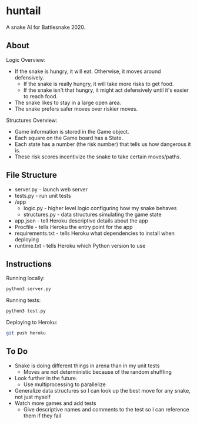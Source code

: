 # huntail

A snake AI for Battlesnake 2020.

## About

Logic Overview:

- If the snake is hungry, it will eat. Otherwise, it moves around defensively.
  - If the snake is really hungry, it will take more risks to get food. 
  - If the snake isn't that hungry, it might act defensively until it's easier to reach food.
- The snake likes to stay in a large open area.
- The snake prefers safer moves over riskier moves.

Structures Overview:

- Game information is stored in the Game object.
- Each square on the Game board has a State.
- Each state has a number (the risk number) that tells us how dangerous it is.
- These risk scores incentivize the snake to take certain moves/paths.

## File Structure

- server.py - launch web server
- tests.py - run unit tests
- /app
  - logic.py - higher level logic configuring how my snake behaves
  - structures.py - data structures simulating the game state
- app.json - tell Heroku descriptive details about the app
- Procfile - tells Heroku the entry point for the app
- requirements.txt - tells Heroku what dependencies to install when deploying
- runtime.txt - tells Heroku which Python version to use

## Instructions

Running locally:

```bash
python3 server.py
```

Running tests:

```bash
python3 test.py
```

Deploying to Heroku:

```bash
git push heroku
```

## To Do

- Snake is doing different things in arena than in my unit tests
  - Moves are not deterministic because of the random shuffling
- Look further in the future.
  - Use multiprocessing to parallelize
- Generalize data structures so I can look up the best move for any snake, not just myself
- Watch more games and add tests
  - Give descriptive names and comments to the test so I can reference them if they fail
